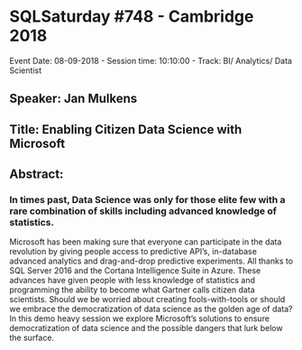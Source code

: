 # SQLSaturday #748 - Cambridge 2018
Event Date: 08-09-2018 - Session time: 10:10:00 - Track: BI/ Analytics/ Data Scientist
## Speaker: Jan Mulkens
## Title: Enabling Citizen Data Science with Microsoft
## Abstract:
### In times past, Data Science was only for those elite few with a rare combination of skills including advanced knowledge of statistics.
Microsoft has been making sure that everyone can participate in the data revolution by giving people access to predictive API’s, in-database advanced analytics and drag-and-drop predictive experiments. All thanks to SQL Server 2016 and the Cortana Intelligence Suite in Azure.
These advances have given people with less knowledge of statistics and programming the ability to become what Gartner calls citizen data scientists. Should we be worried about creating fools-with-tools or should we embrace the democratization of data science as the golden age of data?
In this demo heavy session we explore Microsoft’s solutions to ensure democratization of data science and the possible dangers that lurk below the surface.
